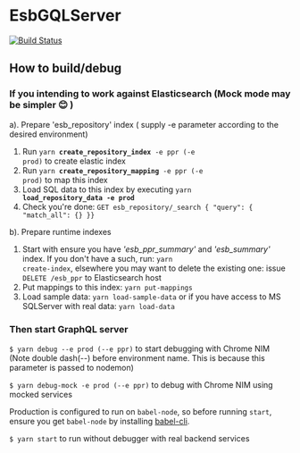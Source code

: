 # EsbGQLServer
[![Build Status](https://travis-ci.org/Tel-Aviv/EsbGQLServer.svg?branch=master)](https://travis-ci.org/Tel-Aviv/EsbGQLServer) 

## How to build/debug

### If you intending to work against Elasticsearch (Mock mode may be simpler :blush: )
a). Prepare 'esb_repository' index ( supply -e <env> parameter according to the desired environment)
  1. Run <code>yarn <b>create_repository_index</b> -e ppr (-e prod)</code> to create elastic index
  2. Run <code>yarn <b>create_repository_mapping</b> -e ppr (-e prod)</code> to map this index
  3. Load SQL data to this index by executing <code>yarn <b>load_repository_data</b> <b>-e prod</b></code> 
  4. Check you're done: <code>GET esb_repository/_search { "query": { "match_all": {} }}</code>
  
b). Prepare runtime indexes
  1. Start with ensure you have <i>'esb_ppr_summary'</i> and <i>'esb_summary'</i> index. If you don't have a such, run: <code>yarn create-index</code>, elsewhere you may want to delete the existing one: issue <code>DELETE /esb_ppr</code> to Elasticsearch host
  2. Put mappings to this index: <code>yarn put-mappings</code>
  3. Load sample data: <code>yarn load-sample-data</code> 
or if you have access to MS SQLServer with real data: <code>yarn load-data</code>


### Then start GraphQL server
<code>$ yarn debug --e prod (--e ppr)</code> to start debugging with Chrome NIM (Note double dash(--) before environment name. This is because this parameter is passed to nodemon)

<code>$ yarn debug-mock -e prod (--e ppr)</code> to debug with Chrome NIM using mocked services

Production is configured to run on <code>babel-node</code>, so before running <code>start</code>, ensure you get <code>babel-node</code> by installing [babel-cli](https://babeljs.io/docs/usage/cli/).

<code>$ yarn start</code> to run without debugger with real backend services

